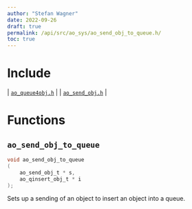 ```yaml
---
author: "Stefan Wagner"
date: 2022-09-26
draft: true
permalink: /api/src/ao_sys/ao_send_obj_to_queue.h/
toc: true
---
```


# Include

| [`ao_queue4obj.h`](ao_queue4obj.h.md) |
| [`ao_send_obj.h`](ao_send_obj.h.md) |

# Functions

## `ao_send_obj_to_queue`

```c
void ao_send_obj_to_queue
(
    ao_send_obj_t * s, 
    ao_qinsert_obj_t * i
);
```

Sets up a sending of an object to insert an object into a queue.
